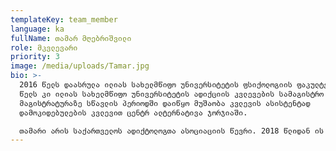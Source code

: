 ```yaml
---
templateKey: team_member
language: ka
fullName: თამარ მღებრიშვილი
role: მკვლევარი
priority: 3
image: /media/uploads/Tamar.jpg
bio: >-
  2016 წელს დაასრულა ილიას სახელმწიფო უნივერსიტეტის ფსიქოლოგიის ფაკულტეტი, 2018
  წელს კი ილიას სახელმწიფო უნივერსიტეტის ადიქციის კვლევების სამაგისტრო პროგრამა.
  მაგისტრატურაზე სწავლის პერიოდში დაიწყო მუშაობა კვლევის ასისტენტად
  დამოკიდებულების კვლევით ცენტრ ალტერნატივა ჯორჯიაში. 

  თამარი არის საქართველოს ადიქტოლოგთა ასოციაციის წევრი. 2018 წლიდან ის საქართველოს ნარკოვითარების ყოველწლიური ანგარიშის თანაავტორია. მისი ინტერესის სფერო მოიცავს ახალ ფსიქოაქტიური ნივთიერებებს (აფნ), კლუბურ კონტექსტში და ქალების მიერ ნარკოტიკული საშუალებების მოხმარებას.
---
```


